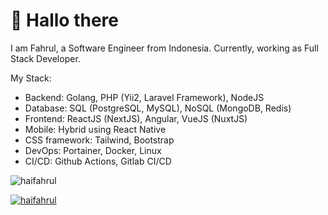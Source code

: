 # 👋 Hallo there

I am Fahrul, a Software Engineer from Indonesia. Currently, working as Full Stack Developer.

My Stack:

- Backend: Golang, PHP (Yii2, Laravel Framework), NodeJS
- Database: SQL (PostgreSQL, MySQL), NoSQL (MongoDB, Redis)
- Frontend: ReactJS (NextJS), Angular, VueJS (NuxtJS)
- Mobile: Hybrid using React Native
- CSS framework: Tailwind, Bootstrap
- DevOps: Portainer, Docker, Linux
- CI/CD: Github Actions, Gitlab CI/CD

<p>
    <img src="https://github-readme-stats.vercel.app/api?username=haifahrul&show_icons=true&theme=tokyonight&locale=en" alt="haifahrul" />
</p>

<p>
    <a href="https://github.com/ryo-ma/github-profile-trophy">
        <img src="https://github-profile-trophy.vercel.app/?username=haifahrul&theme=onedark&row=2&column=4&margin-w=15&margin-h=15&no-bg=true&no-frame=true" 
            alt="haifahrul" />
    </a>
</p>

